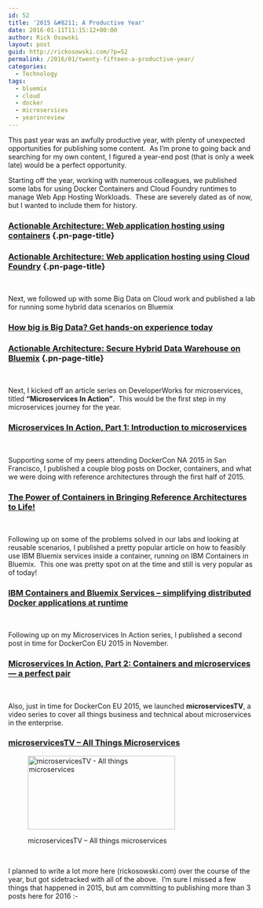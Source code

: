 ```yaml
---
id: 52
title: '2015 &#8211; A Productive Year'
date: 2016-01-11T11:15:12+00:00
author: Rick Osowski
layout: post
guid: http://rickosowski.com/?p=52
permalink: /2016/01/twenty-fifteen-a-productive-year/
categories:
  - Technology
tags:
  - bluemix
  - cloud
  - docker
  - microservices
  - yearinreview
---
```

This past year was an awfully productive year, with plenty of unexpected opportunities for publishing some content.  As I&#8217;m prone to going back and searching for my own content, I figured a year-end post (that is only a week late) would be a perfect opportunity.

Starting off the year, working with numerous colleagues, we published some labs for using Docker Containers and Cloud Foundry runtimes to manage Web App Hosting Workloads.  These are severely dated as of now, but I wanted to include them for history.

### <a href="https://developer.ibm.com/bluemix/docs/actionable-architecture-building-web-application-hosting-containers/" target="_blank">Actionable Architecture: Web application hosting using containers</a> {.pn-page-title}

### <a href="https://developer.ibm.com/bluemix/docs/actionable-architecture-building-web-application-hosting-cloud-foundry/" target="_blank">Actionable Architecture: Web application hosting using Cloud Foundry</a> {.pn-page-title}

&nbsp;

Next, we followed up with some Big Data on Cloud work and published a lab for running some hybrid data scenarios on Bluemix

### <a href="https://developer.ibm.com/bluemix/2015/06/16/how-big-is-big-data/" target="_blank">How big is Big Data? Get hands-on experience today</a>

### <a href="https://developer.ibm.com/bluemix/docs/actionable-architecture-secure-hybrid-data-warehouse-bluemix-big-data-workshop-1/" target="_blank">Actionable Architecture: Secure Hybrid Data Warehouse on Bluemix</a> {.pn-page-title}

&nbsp;

Next, I kicked off an article series on DeveloperWorks for microservices, titled **&#8220;Microservices In Action&#8221;**.  This would be the first step in my microservices journey for the year.

### <a href="http://www.ibm.com/developerworks/cloud/library/cl-bluemix-microservices-in-action-part-1-trs/index.html" target="_blank">Microservices In Action, Part 1: Introduction to microservices</a>

&nbsp;

Supporting some of my peers attending DockerCon NA 2015 in San Francisco, I published a couple blog posts on Docker, containers, and what we were doing with reference architectures through the first half of 2015.

### <a href="https://developer.ibm.com/opentech/2015/06/19/the-power-of-containers-in-bringing-reference-architectures-to-life/" target="_blank">The Power of Containers in Bringing Reference Architectures to Life!</a>

&nbsp;

Following up on some of the problems solved in our labs and looking at reusable scenarios, I published a pretty popular article on how to feasibly use IBM Bluemix services inside a container, running on IBM Containers in Bluemix.  This one was pretty spot on at the time and still is very popular as of today!

### <a href="https://developer.ibm.com/bluemix/2015/07/06/simplifying-distributed-docker-applications/" target="_blank">IBM Containers and Bluemix Services – simplifying distributed Docker applications at runtime</a>

&nbsp;

Following up on my Microservices In Action series, I published a second post in time for DockerCon EU 2015 in November.

### <a href="http://www.ibm.com/developerworks/cloud/library/cl-bluemix-microservices-in-action-part-2-trs/index.html" target="_blank">Microservices In Action, Part 2: Containers and microservices — a perfect pair</a>

&nbsp;

Also, just in time for DockerCon EU 2015, we launched **microservicesTV**, a video series to cover all things business and technical about microservices in the enterprise.

<h3 data-wpview-marker="https%3A%2F%2Fdeveloper.ibm.com%2Ftv%2Fmicroservices%2F">
  <a href="https://developer.ibm.com/tv/microservices/" target="_blank">microservicesTV &#8211; All Things Microservices</a>
</h3><figure id="attachment_53" style="width: 300px;" class="wp-caption aligncenter">

[<img class="wp-image-53 size-medium" src="http://rickosowski.com/wp-content/uploads/2016/01/CUleAm6XIAE8-Z3.png-large-300x150.png" alt="microservicesTV - All things microservices" width="300" height="150" />](http://rickosowski.com/wp-content/uploads/2016/01/CUleAm6XIAE8-Z3.png-large.png)<figcaption class="wp-caption-text">microservicesTV &#8211; All things microservices</figcaption></figure> 

&nbsp;

I planned to write a lot more here (rickosowski.com) over the course of the year, but got sidetracked with all of the above.  I&#8217;m sure I missed a few things that happened in 2015, but am committing to publishing more than 3 posts here for 2016 <img src="http://rickosowski.com/wp-includes/images/smilies/simple-smile.png" alt=":-)" class="wp-smiley" style="height: 1em; max-height: 1em;" />